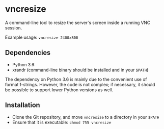 # vncresize

A command-line tool to resize the server's screen inside a running VNC session.

Example usage: `vncresize 2400x800`


## Dependencies

* Python 3.6
* xrandr (command-line binary should be installed and in your `$PATH`)

The dependency on Python 3.6 is mainly due to the convenient use of format
f-strings. However, the code is not complex; if necessary, it should be
possible to support lower Python versions as well.


## Installation

* Clone the Git repository, and move `vncresize` to a directory in your `$PATH`
* Ensure that it is executable: `chmod 755 vncresize`

